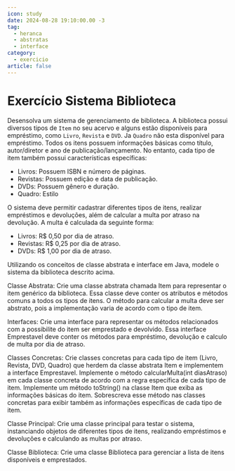 ```yaml
---
icon: study
date: 2024-08-28 19:10:00.00 -3
tag:
  - heranca
  - abstratas
  - interface
category:
  - exercicio
article: false
---
```


# Exercício Sistema Biblioteca

Desensolva um  sistema de gerenciamento de biblioteca. A biblioteca possui diversos tipos de `Item` no seu acervo e alguns estão disponíveis para empréstimo, como `Livro`, `Revista` e `DVD`. Ja `Quadro` não esta disponível para empréstimo. Todos os itens possuem informações básicas como título, autor/diretor e ano de publicação/lançamento. No entanto, cada tipo de item também possui características específicas:

- Livros: Possuem ISBN e número de páginas.
- Revistas: Possuem edição e data de publicação.
- DVDs: Possuem gênero e duração.
- Quadro: Estilo

O sistema deve permitir cadastrar diferentes tipos de itens, realizar empréstimos e devoluções, além de calcular a multa por atraso na devolução. A multa é calculada da seguinte forma:

- Livros: R$ 0,50 por dia de atraso.
- Revistas: R$ 0,25 por dia de atraso.
- DVDs: R$ 1,00 por dia de atraso.

Utilizando os conceitos de classe abstrata e interface em Java, modele o sistema da biblioteca descrito acima.

Classe Abstrata: Crie uma classe abstrata chamada Item para representar o item genérico da biblioteca. Essa classe deve conter os atributos e métodos comuns a todos os tipos de itens. O método para calcular a multa deve ser abstrato, pois a implementação varia de acordo com o tipo de item.

Interfaces: Crie uma interface para representar os métodos relacionados com a possibilite do item ser emprestado e devolvido. Essa interface Emprestavel deve conter os métodos para empréstimo, devolução e calculo de multa por dia de atraso.

Classes Concretas: Crie classes concretas para cada tipo de item (Livro, Revista, DVD, Quadro) que herdem da classe abstrata Item e implementem a interface Emprestavel. Implemente o método calcularMulta(int diasAtraso) em cada classe concreta de acordo com a regra específica de cada tipo de item. Implemente um método toString() na classe Item que exiba as informações básicas do item. Sobrescreva esse método nas classes concretas para exibir também as informações específicas de cada tipo de item.

Classe Principal: Crie uma classe principal para testar o sistema, instanciando objetos de diferentes tipos de itens, realizando empréstimos e devoluções e calculando as multas por atraso.

Classe Biblioteca: Crie uma classe Biblioteca para gerenciar a lista de itens disponíveis e emprestados.
